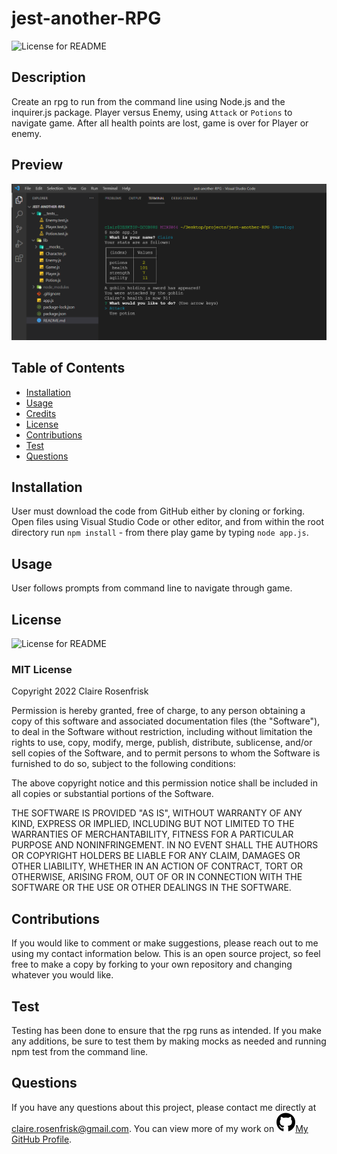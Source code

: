 
  
  # jest-another-RPG
  ![License for README](https://img.shields.io/badge/license-MIT-green/)


  ## Description
  Create an rpg to run from the command line using Node.js and the inquirer.js package. Player versus Enemy, using `Attack` or `Potions` to navigate game. After all health points are lost, game is over for Player or enemy.


  ## Preview
  ![Your Picture Here](assets/images/jest-another-RPG-start.png)


  ## Table of Contents
  * [Installation](#Installation)
  * [Usage](#Usage)
  * [Credits](#Credits)
  * [License](#License)
  * [Contributions](#Contributions)
  * [Test](#Test)
  * [Questions](#Questions)
  

  ## Installation
  User must download the code from GitHub either by cloning or forking. Open files using Visual Studio Code or other editor, and from within the root directory run `npm install` - from there play game by typing `node app.js`.


  ## Usage
  User follows prompts from command line to navigate through game.


  ## License
  ![License for README](https://img.shields.io/badge/license-MIT-green/)
  
  ### MIT License

  Copyright 2022 Claire Rosenfrisk

  Permission is hereby granted, free of charge, to any person obtaining a copy of this software and associated documentation files (the "Software"), to deal in the Software without restriction, including without limitation the rights to use, copy, modify, merge, publish, distribute, sublicense, and/or sell copies of the Software, and to permit persons to whom the Software is furnished to do so, subject to the following conditions:
      
  The above copyright notice and this permission notice shall be included in all copies or substantial portions of the Software.
      
  THE SOFTWARE IS PROVIDED "AS IS", WITHOUT WARRANTY OF ANY KIND, EXPRESS OR IMPLIED, INCLUDING BUT NOT LIMITED TO THE WARRANTIES OF MERCHANTABILITY, FITNESS FOR A PARTICULAR PURPOSE AND NONINFRINGEMENT. IN NO EVENT SHALL THE AUTHORS OR COPYRIGHT HOLDERS BE LIABLE FOR ANY CLAIM, DAMAGES OR OTHER LIABILITY, WHETHER IN AN ACTION OF CONTRACT, TORT OR OTHERWISE, ARISING FROM, OUT OF OR IN CONNECTION WITH THE SOFTWARE OR THE USE OR OTHER DEALINGS IN THE SOFTWARE.
  

  ## Contributions
  If you would like to comment or make suggestions, please reach out to me using my contact information below. This is an open source project, so feel free to make a copy by forking to your own repository and changing whatever you would like.


  ## Test
  Testing has been done to ensure that the rpg runs as intended. If you make any additions, be sure to test them by making mocks as needed and running npm test from the command line.

  
  ## Questions
  If you have any questions about this project, please contact me directly at claire.rosenfrisk@gmail.com. You can view more of my work on 
  ![GitHub](assets\images\github-brands.svg)[My GitHub Profile](https://github.com/crosenfrisk).


